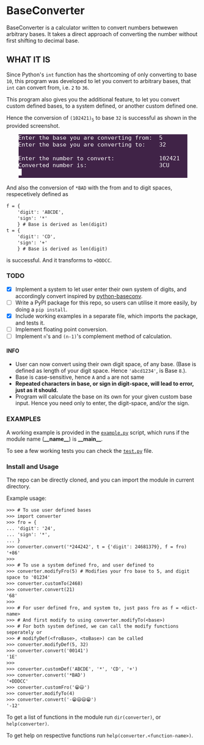 # BaseConverter

  BaseConverter is a calculator written to convert numbers betwewen arbitrary bases. It takes a direct approach of converting the number without first shifting to decimal base.

## WHAT IT IS
  Since Python's `int` function has the shortcoming of only converting to base `10`, this program was developed to let you convert to arbitrary bases, that `int` can convert from, i.e. `2` to `36`.

  This program also gives you the additional feature, to let you convert custom defined bases, to a system defined, or another custom defined one.

  Hence the conversion of `(102421)`<sub>`5`</sub> to base `32` is successful as shown in the provided screenshot.

  &emsp;&emsp; ![](output.png?raw=true)

  And also the conversion of `*BAD` with the from and to digit spaces, respecetively defined as
```python3
f = {
    'digit': 'ABCDE',
    'sign': '*'
    } # Base is derived as len(digit)
t = {
    'digit': 'CD',
    'sign': '+'
    } # Base is derived as len(digit)
```
  is successful. And it transforms to `+DDDCC`.


### TODO
  - [x] Implement a system to let user enter their own system of digits, and accordingly convert inspired by [python-baseconv](https://github.com/semente/python-baseconv 'Base Converter, which uses decimal algorithm for conversion between bases.').
  - [ ] Write a PyPI package for this repo, so users can utilise it more easily, by doing a `pip install`.
  - [x] Include working examples in a separate file, which imports the package, and tests it.
  - [ ] Implement floating point conversion.
  - [ ] Implement `n`'s and `(n-1)`'s complement method of calculation.

#### INFO
  - User can now convert using their own digit space, of any base. (Base is defined as length of your digit space. Hence `'abcd1234'`, is Base `8`.).
  - Base is case-sensitive, hence `A` and `a` are not same
  - **Repeated characters in base, or sign in digit-space, will lead to error, just as it should.**
  - Program will calculate the base on its own for your given custom base input. Hence you need only to enter, the digit-space, and/or the sign.

### EXAMPLES
  A working example is provided in the [`example.py`](example.py 'An example program.') script, which runs if the module name (**\_\_name__**) is **\_\_main__**.

  To see a few working tests you can check the [`test.py`](test.py 'Tests for the program.') file.

### Install and Usage
  The repo can be directly cloned, and you can import the module in current directory.

  Example usage:

```python3
>>> # To use user defined bases
>>> import converter
>>> fro = {
... 'digit': '24',
... 'sign': '*',
... }
>>> converter.convert('*244242', t = {'digit': 24681379}, f = fro)
'+86'
>>>
>>> # To use a system defined fro, and user defined to
>>> converter.modifyFro(5) # Modifies your fro base to 5, and digit space to '01234'
>>> converter.customTo(2468)
>>> converter.convert(21)
'68'
>>>
>>> # For user defined fro, and system to, just pass fro as f = <dict-name>
>>> # And first modify to using converter.modifyTo(<base>)
>>> # For both system defined, we can call the modify functions seperately or
>>> # modifyDef(<froBase>, <toBase>) can be called
>>> converter.modifyDef(5, 32)
>>> converter.convert('00141')
'1E'
>>>
>>> converter.customDef('ABCDE', '*', 'CD', '+')
>>> converter.convert('*BAD')
'+DDDCC'
>>> converter.customFro('😁😃')
>>> converter.modifyTo(4)
>>> converter.convert('-😁😃😃😁')
'-12'
```

  To get a list of functions in the module run `dir(converter)`, or `help(converter)`.

  To get help on respective functions run `help(converter.<function-name>)`.

